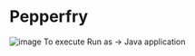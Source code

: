 # Pepperfry
![image](https://user-images.githubusercontent.com/33842130/180645154-950c6ee7-0831-4bf6-82bc-060e0ede576e.png)
To execute Run as -> Java application
